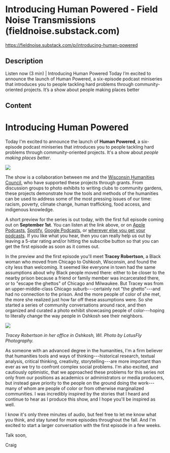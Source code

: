 # Introducing Human Powered - Field Noise Transmissions (fieldnoise.substack.com)

<https://fieldnoise.substack.com/p/introducing-human-powered>

## Description

Listen now (3 min) | Introducing Human Powered Today I’m excited to announce the launch of Human Powered, a six-episode podcast miniseries that introduces you to people tackling hard problems through community-oriented projects. It’s a show about people making places better

## Content

Introducing Human Powered
=========================

Today I'm excited to announce the launch of **Human Powered**, a six-episode podcast miniseries that introduces you to people tackling hard problems through community-oriented projects. It's a show about *people making places better*.

[![](https://cdn.substack.com/image/fetch/w_1456,c_limit,f_auto,q_auto:good,fl_progressive:steep/https%3A%2F%2Fbucketeer-e05bbc84-baa3-437e-9518-adb32be77984.s3.amazonaws.com%2Fpublic%2Fimages%2Fe30c5d11-576d-4548-a415-af5d9e764dc4_1500x1500.jpeg)](https://cdn.substack.com/image/fetch/f_auto,q_auto:good,fl_progressive:steep/https%3A%2F%2Fbucketeer-e05bbc84-baa3-437e-9518-adb32be77984.s3.amazonaws.com%2Fpublic%2Fimages%2Fe30c5d11-576d-4548-a415-af5d9e764dc4_1500x1500.jpeg)

The show is a collaboration between me and the [Wisconsin Humanities Council](https://www.wisconsinhumanities.org/), who have supported these projects through grants. From discussion groups to photo exhibits to writing clubs to community gardens, these projects demonstrate how the tools and methods of the humanities can be used to address some of the most pressing issues of our time: racism, poverty, climate change, human trafficking, food access, and indigenous knowledge.

A short preview for the series is out today, with the first full episode coming out on **September 1st**. You can listen at the link above, or on [Apple Podcasts](https://podcasts.apple.com/us/podcast/human-powered/id1527321744), [Spotify](https://open.spotify.com/show/08y8DnJw1e6PZlxeN6dXFl), [Google Podcasts](https://podcasts.google.com/feed/aHR0cDovL2ZlZWRwcm94eS5nb29nbGUuY29tL2h1bWFuX3Bvd2VyZWQ?sa=X&ved=0CAIQ4aUDahcKEwiwvZLAvZvrAhUAAAAAHQAAAAAQBA), or [wherever else you get your podcasts](https://pod.link/human-powered). If you like what you hear, then you can really help us out by leaving a 5-star rating and/or hitting the subscribe button so that you can get the first episode as soon as it comes out.

In the preview and the first episode you'll meet **Tracey Robertson**, a Black woman who moved from Chicago to Oshkosh, Wisconsin, and found the city less than welcoming. It seemed like everyone in town had the same assumptions about why Black people moved there: either to be closer to the nearby prison because a friend or family member was incarcerated there, or to "escape the ghettos" of Chicago and Milwaukee. But Tracey was from an upper-middle-class Chicago suburb---certainly not "the ghetto"---and had no connection to the prison. And the more people of color of she met, the more she realized just how far off these assumptions were. So she started a series of community conversations around race, and then organized and curated a photo exhibit showcasing people of color---hoping to literally change the way people in Oshkosh see their neighbors.

[![](https://cdn.substack.com/image/fetch/w_1456,c_limit,f_auto,q_auto:good,fl_progressive:steep/https%3A%2F%2Fbucketeer-e05bbc84-baa3-437e-9518-adb32be77984.s3.amazonaws.com%2Fpublic%2Fimages%2Fb8cb5273-2f44-447b-8cbd-a30b98a6443c_2583x1722.jpeg)](https://cdn.substack.com/image/fetch/f_auto,q_auto:good,fl_progressive:steep/https%3A%2F%2Fbucketeer-e05bbc84-baa3-437e-9518-adb32be77984.s3.amazonaws.com%2Fpublic%2Fimages%2Fb8cb5273-2f44-447b-8cbd-a30b98a6443c_2583x1722.jpeg)

*Tracey Robertson in her office in Oshkosh, WI. Photo by LotusFly Photography.*

As someone with an advanced degree in the humanities, I'm a firm believer that humanities tools and ways of thinking---historical research, textual analysis, critical thinking, creativity, storytelling---are more important than ever as we try to confront complex social problems. I'm also excited, and cautiously optimistic, that we approached these problems for this series not only from our positions as academics or administrators or media producers, but instead gave priority to the people on the ground doing the work---many of whom are people of color or from otherwise marginalized communities. I was incredibly inspired by the stories that I heard and continue to hear as I produce this show, and I hope you'll be inspired as well.

I know it's only three minutes of audio, but feel free to let me know what you think, and stay tuned for more episodes throughout the fall. And I'm excited to start a larger conversation with the first episode in a few weeks.

Talk soon,

Craig
